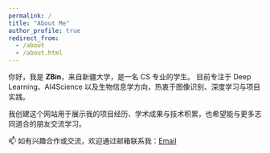 ```yaml
---
permalink: /
title: "About Me"
author_profile: true
redirect_from:
  - /about
  - /about.html
---
```


你好，我是 **ZBin**，来自新疆大学，是一名 CS 专业的学生。
目前专注于 Deep Learning、AI4Science 以及生物信息学方向，热衷于图像识别、深度学习与项目实践。

我创建这个网站用于展示我的项目经历、学术成果与技术积累，也希望能与更多志同道合的朋友交流学习。

📫 如有兴趣合作或交流，欢迎通过邮箱联系我：[Email](mailto:1915594675@qq.com)
